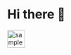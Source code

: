 # Hi there  👊

<img alt="sample" width="40" src=https://github.com/user-attachments/assets/f8cbb411-b7f4-47a1-8b68-705cb96053fa>

